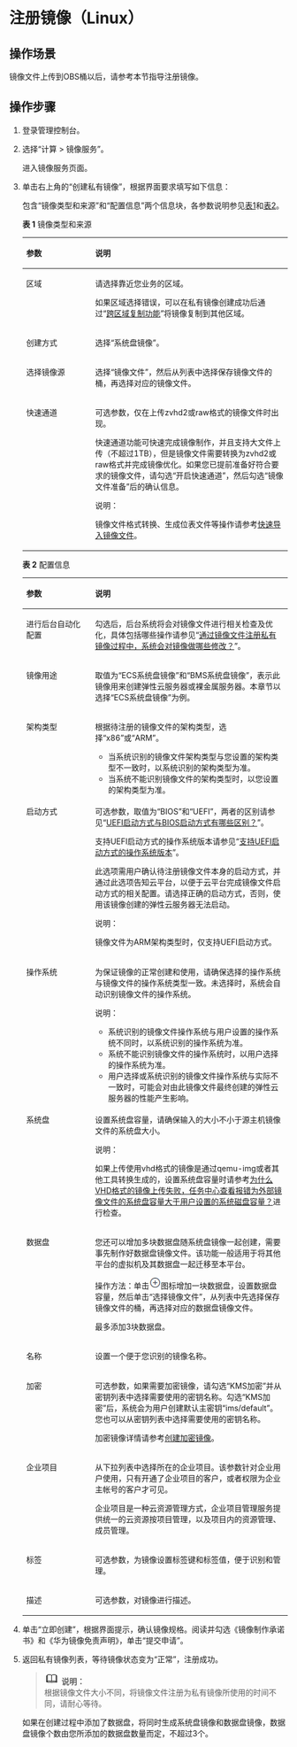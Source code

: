 # 注册镜像（Linux）<a name="ims_01_0211"></a>

## 操作场景<a name="section783119577294"></a>

镜像文件上传到OBS桶以后，请参考本节指导注册镜像。

## 操作步骤<a name="section7975113214169"></a>

1.  登录管理控制台。
2.  选择“计算 \> 镜像服务”。

    进入镜像服务页面。

3.  单击右上角的“创建私有镜像”，根据界面要求填写如下信息：

    包含“镜像类型和来源”和“配置信息”两个信息块，各参数说明参见[表1](#ims_01_0206_table050019474117)和[表2](#ims_01_0206_table6978715749)。

    **表 1**  镜像类型和来源

    <a name="ims_01_0206_table050019474117"></a>
    <table><thead align="left"><tr id="ims_01_0206_row1350164712110"><th class="cellrowborder" valign="top" width="25.96%" id="mcps1.2.3.1.1"><p id="ims_01_0206_p12501447314"><a name="ims_01_0206_p12501447314"></a><a name="ims_01_0206_p12501447314"></a>参数</p>
    </th>
    <th class="cellrowborder" valign="top" width="74.03999999999999%" id="mcps1.2.3.1.2"><p id="ims_01_0206_p1350114720117"><a name="ims_01_0206_p1350114720117"></a><a name="ims_01_0206_p1350114720117"></a>说明</p>
    </th>
    </tr>
    </thead>
    <tbody><tr id="ims_01_0206_row1450134714120"><td class="cellrowborder" valign="top" width="25.96%" headers="mcps1.2.3.1.1 "><p id="ims_01_0206_p1550114471116"><a name="ims_01_0206_p1550114471116"></a><a name="ims_01_0206_p1550114471116"></a>区域</p>
    </td>
    <td class="cellrowborder" valign="top" width="74.03999999999999%" headers="mcps1.2.3.1.2 "><p id="ims_01_0206_p1640415402364"><a name="ims_01_0206_p1640415402364"></a><a name="ims_01_0206_p1640415402364"></a>请选择靠近您业务的区域。</p>
    <p id="ims_01_0206_p05011247218"><a name="ims_01_0206_p05011247218"></a><a name="ims_01_0206_p05011247218"></a>如果区域选择错误，可以在私有镜像创建成功后通过“<a href="跨区域复制镜像.md">跨区域复制功能</a>”将镜像复制到其他区域。</p>
    </td>
    </tr>
    <tr id="ims_01_0206_row350214713113"><td class="cellrowborder" valign="top" width="25.96%" headers="mcps1.2.3.1.1 "><p id="ims_01_0206_p650294716116"><a name="ims_01_0206_p650294716116"></a><a name="ims_01_0206_p650294716116"></a>创建方式</p>
    </td>
    <td class="cellrowborder" valign="top" width="74.03999999999999%" headers="mcps1.2.3.1.2 "><p id="ims_01_0206_p75021947615"><a name="ims_01_0206_p75021947615"></a><a name="ims_01_0206_p75021947615"></a>选择“系统盘镜像”。</p>
    </td>
    </tr>
    <tr id="ims_01_0206_row1650284720113"><td class="cellrowborder" valign="top" width="25.96%" headers="mcps1.2.3.1.1 "><p id="ims_01_0206_p125022471113"><a name="ims_01_0206_p125022471113"></a><a name="ims_01_0206_p125022471113"></a>选择镜像源</p>
    </td>
    <td class="cellrowborder" valign="top" width="74.03999999999999%" headers="mcps1.2.3.1.2 "><p id="ims_01_0206_p850214712118"><a name="ims_01_0206_p850214712118"></a><a name="ims_01_0206_p850214712118"></a>选择“镜像文件”，然后从列表中选择保存镜像文件的桶，再选择对应的镜像文件。</p>
    </td>
    </tr>
    <tr id="ims_01_0206_row19047191220"><td class="cellrowborder" valign="top" width="25.96%" headers="mcps1.2.3.1.1 "><p id="ims_01_0206_p690516194212"><a name="ims_01_0206_p690516194212"></a><a name="ims_01_0206_p690516194212"></a>快速通道</p>
    </td>
    <td class="cellrowborder" valign="top" width="74.03999999999999%" headers="mcps1.2.3.1.2 "><p id="ims_01_0206_p1139533015529"><a name="ims_01_0206_p1139533015529"></a><a name="ims_01_0206_p1139533015529"></a>可选参数，仅在上传zvhd2或raw格式的镜像文件时出现。</p>
    <p id="ims_01_0206_p690516196213"><a name="ims_01_0206_p690516196213"></a><a name="ims_01_0206_p690516196213"></a>快速通道功能可快速完成镜像制作，并且支持大文件上传（不超过1TB），但是镜像文件需要转换为zvhd2或raw格式并完成镜像优化。如果您已提前准备好符合要求的镜像文件，请勾选“开启快速通道”，然后勾选“镜像文件准备”后的确认信息。</p>
    <div class="note" id="ims_01_0206_note189513537562"><a name="ims_01_0206_note189513537562"></a><a name="ims_01_0206_note189513537562"></a><span class="notetitle"> 说明： </span><div class="notebody"><p id="ims_01_0206_p9951353185614"><a name="ims_01_0206_p9951353185614"></a><a name="ims_01_0206_p9951353185614"></a>镜像文件格式转换、生成位表文件等操作请参考<a href="快速导入镜像文件.md">快速导入镜像文件</a>。</p>
    </div></div>
    </td>
    </tr>
    </tbody>
    </table>

    **表 2**  配置信息

    <a name="ims_01_0206_table6978715749"></a>
    <table><thead align="left"><tr id="ims_01_0206_row1597918159415"><th class="cellrowborder" valign="top" width="25.91%" id="mcps1.2.3.1.1"><p id="ims_01_0206_p597916152418"><a name="ims_01_0206_p597916152418"></a><a name="ims_01_0206_p597916152418"></a>参数</p>
    </th>
    <th class="cellrowborder" valign="top" width="74.09%" id="mcps1.2.3.1.2"><p id="ims_01_0206_p99796151642"><a name="ims_01_0206_p99796151642"></a><a name="ims_01_0206_p99796151642"></a>说明</p>
    </th>
    </tr>
    </thead>
    <tbody><tr id="ims_01_0206_row2979615646"><td class="cellrowborder" valign="top" width="25.91%" headers="mcps1.2.3.1.1 "><p id="ims_01_0206_p119791415146"><a name="ims_01_0206_p119791415146"></a><a name="ims_01_0206_p119791415146"></a>进行后台自动化配置</p>
    </td>
    <td class="cellrowborder" valign="top" width="74.09%" headers="mcps1.2.3.1.2 "><p id="ims_01_0206_p159799151641"><a name="ims_01_0206_p159799151641"></a><a name="ims_01_0206_p159799151641"></a>勾选后，后台系统将会对镜像文件进行相关检查及优化，具体包括哪些操作请参见“<a href="https://support.huaweicloud.com/ims_faq/ims_faq_0020.html" target="_blank" rel="noopener noreferrer">通过镜像文件注册私有镜像过程中，系统会对镜像做哪些修改？</a>”。</p>
    </td>
    </tr>
    <tr id="ims_01_0206_row1597941514412"><td class="cellrowborder" valign="top" width="25.91%" headers="mcps1.2.3.1.1 "><p id="ims_01_0206_p49796159415"><a name="ims_01_0206_p49796159415"></a><a name="ims_01_0206_p49796159415"></a>镜像用途</p>
    </td>
    <td class="cellrowborder" valign="top" width="74.09%" headers="mcps1.2.3.1.2 "><p id="ims_01_0206_p19791151244"><a name="ims_01_0206_p19791151244"></a><a name="ims_01_0206_p19791151244"></a>取值为“ECS系统盘镜像”和“BMS系统盘镜像”，表示此镜像用来创建弹性云服务器或裸金属服务器。本章节以选择“ECS系统盘镜像”为例。</p>
    </td>
    </tr>
    <tr id="ims_01_0206_row17257185463217"><td class="cellrowborder" valign="top" width="25.91%" headers="mcps1.2.3.1.1 "><p id="ims_01_0206_p192581454163216"><a name="ims_01_0206_p192581454163216"></a><a name="ims_01_0206_p192581454163216"></a>架构类型</p>
    </td>
    <td class="cellrowborder" valign="top" width="74.09%" headers="mcps1.2.3.1.2 "><p id="ims_01_0206_p122581754203217"><a name="ims_01_0206_p122581754203217"></a><a name="ims_01_0206_p122581754203217"></a>根据待注册的镜像文件的架构类型，选择“x86”或“ARM”。</p>
    <a name="ims_01_0206_ul1613261511339"></a><a name="ims_01_0206_ul1613261511339"></a><ul id="ims_01_0206_ul1613261511339"><li>当系统识别的镜像文件架构类型与您设置的架构类型不一致时，以系统识别的架构类型为准。</li><li>当系统不能识别镜像文件的架构类型时，以您设置的架构类型为准。</li></ul>
    </td>
    </tr>
    <tr id="ims_01_0206_row1797901516417"><td class="cellrowborder" valign="top" width="25.91%" headers="mcps1.2.3.1.1 "><p id="ims_01_0206_p297919150413"><a name="ims_01_0206_p297919150413"></a><a name="ims_01_0206_p297919150413"></a>启动方式</p>
    </td>
    <td class="cellrowborder" valign="top" width="74.09%" headers="mcps1.2.3.1.2 "><p id="ims_01_0206_p9438143331114"><a name="ims_01_0206_p9438143331114"></a><a name="ims_01_0206_p9438143331114"></a>可选参数，取值为“BIOS”和“UEFI”，两者的区别请参见“<a href="https://support.huaweicloud.com/ims_faq/ims_faq_0049.html" target="_blank" rel="noopener noreferrer">UEFI启动方式与BIOS启动方式有哪些区别？</a>”。</p>
    <p id="ims_01_0206_p389711395713"><a name="ims_01_0206_p389711395713"></a><a name="ims_01_0206_p389711395713"></a>支持UEFI启动方式的操作系统版本请参见“<a href="https://support.huaweicloud.com/productdesc-ims/ims_01_0008.html" target="_blank" rel="noopener noreferrer">支持UEFI启动方式的操作系统版本</a>”。</p>
    <p id="ims_01_0206_p1697961514418"><a name="ims_01_0206_p1697961514418"></a><a name="ims_01_0206_p1697961514418"></a>此选项需用户确认待注册镜像文件本身的启动方式，并通过此选项告知云平台，以便于云平台完成镜像文件启动方式的相关配置。请选择正确的启动方式，否则，使用该镜像创建的<span id="ims_01_0206_text253746173815"><a name="ims_01_0206_text253746173815"></a><a name="ims_01_0206_text253746173815"></a>弹性云服务器</span><span id="ims_01_0206_text129595743815"><a name="ims_01_0206_text129595743815"></a><a name="ims_01_0206_text129595743815"></a></span>无法启动。</p>
    <div class="note" id="ims_01_0206_note19701013215"><a name="ims_01_0206_note19701013215"></a><a name="ims_01_0206_note19701013215"></a><span class="notetitle"> 说明： </span><div class="notebody"><p id="ims_01_0206_p6702613415"><a name="ims_01_0206_p6702613415"></a><a name="ims_01_0206_p6702613415"></a>镜像文件为ARM架构类型时，仅支持UEFI启动方式。</p>
    </div></div>
    </td>
    </tr>
    <tr id="ims_01_0206_row5979161520418"><td class="cellrowborder" valign="top" width="25.91%" headers="mcps1.2.3.1.1 "><p id="ims_01_0206_p397920159413"><a name="ims_01_0206_p397920159413"></a><a name="ims_01_0206_p397920159413"></a>操作系统</p>
    </td>
    <td class="cellrowborder" valign="top" width="74.09%" headers="mcps1.2.3.1.2 "><p id="ims_01_0206_p13980151519417"><a name="ims_01_0206_p13980151519417"></a><a name="ims_01_0206_p13980151519417"></a>为保证镜像的正常创建和使用，请确保选择的操作系统与镜像文件的操作系统类型一致。未选择时，系统会自动识别镜像文件的操作系统。</p>
    <div class="note" id="ims_01_0206_note1083205331415"><a name="ims_01_0206_note1083205331415"></a><a name="ims_01_0206_note1083205331415"></a><span class="notetitle"> 说明： </span><div class="notebody"><a name="ims_01_0206_ul183081759171412"></a><a name="ims_01_0206_ul183081759171412"></a><ul id="ims_01_0206_ul183081759171412"><li>系统识别的镜像文件操作系统与用户设置的操作系统不同时，以系统识别的操作系统为准。</li><li>系统不能识别镜像文件的操作系统时，以用户选择的操作系统为准。</li><li>用户选择或系统识别的镜像文件操作系统与实际不一致时，可能会对由此镜像文件最终创建的弹性云服务器的性能产生影响。</li></ul>
    </div></div>
    </td>
    </tr>
    <tr id="ims_01_0206_row186599521354"><td class="cellrowborder" valign="top" width="25.91%" headers="mcps1.2.3.1.1 "><p id="ims_01_0206_p5659125219510"><a name="ims_01_0206_p5659125219510"></a><a name="ims_01_0206_p5659125219510"></a>系统盘</p>
    </td>
    <td class="cellrowborder" valign="top" width="74.09%" headers="mcps1.2.3.1.2 "><p id="ims_01_0206_p165912527520"><a name="ims_01_0206_p165912527520"></a><a name="ims_01_0206_p165912527520"></a>设置系统盘容量，请确保输入的大小不小于源主机镜像文件的系统盘大小。</p>
    <div class="note" id="ims_01_0206_note106387506495"><a name="ims_01_0206_note106387506495"></a><a name="ims_01_0206_note106387506495"></a><span class="notetitle"> 说明： </span><div class="notebody"><p id="ims_01_0206_p263819508495"><a name="ims_01_0206_p263819508495"></a><a name="ims_01_0206_p263819508495"></a>如果上传使用vhd格式的镜像是通过qemu-img或者其他工具转换生成的，设置系统盘容量时请参考<a href="https://support.huaweicloud.com/ims_faq/ims_faq_0103.html" target="_blank" rel="noopener noreferrer">为什么VHD格式的镜像上传失败，任务中心查看报错为外部镜像文件的系统盘容量大于用户设置的系统磁盘容量？</a>进行检查。</p>
    </div></div>
    </td>
    </tr>
    <tr id="ims_01_0206_row377757316"><td class="cellrowborder" valign="top" width="25.91%" headers="mcps1.2.3.1.1 "><p id="ims_01_0206_p67771871416"><a name="ims_01_0206_p67771871416"></a><a name="ims_01_0206_p67771871416"></a>数据盘</p>
    </td>
    <td class="cellrowborder" valign="top" width="74.09%" headers="mcps1.2.3.1.2 "><p id="ims_01_0206_p1120437113116"><a name="ims_01_0206_p1120437113116"></a><a name="ims_01_0206_p1120437113116"></a>您还可以增加多块数据盘随系统盘镜像一起创建，需要事先制作好数据盘镜像文件。该功能一般适用于将其他平台的虚拟机及其数据盘一起迁移至本平台。</p>
    <p id="ims_01_0206_p1177707712"><a name="ims_01_0206_p1177707712"></a><a name="ims_01_0206_p1177707712"></a>操作方法：单击<a name="ims_01_0206_image0700648174816"></a><a name="ims_01_0206_image0700648174816"></a><span><img id="ims_01_0206_image0700648174816" src="figures/Image-4.png"></span>图标增加一块数据盘，设置数据盘容量，然后单击“选择镜像文件”，从列表中先选择保存镜像文件的桶，再选择对应的数据盘镜像文件。</p>
    <p id="ims_01_0206_p2055712561176"><a name="ims_01_0206_p2055712561176"></a><a name="ims_01_0206_p2055712561176"></a>最多添加3块数据盘。</p>
    </td>
    </tr>
    <tr id="ims_01_0206_row36593522511"><td class="cellrowborder" valign="top" width="25.91%" headers="mcps1.2.3.1.1 "><p id="ims_01_0206_p19659452051"><a name="ims_01_0206_p19659452051"></a><a name="ims_01_0206_p19659452051"></a>名称</p>
    </td>
    <td class="cellrowborder" valign="top" width="74.09%" headers="mcps1.2.3.1.2 "><p id="ims_01_0206_p126597521359"><a name="ims_01_0206_p126597521359"></a><a name="ims_01_0206_p126597521359"></a>设置一个便于您识别的镜像名称。</p>
    </td>
    </tr>
    <tr id="ims_01_0206_row66596520512"><td class="cellrowborder" valign="top" width="25.91%" headers="mcps1.2.3.1.1 "><p id="ims_01_0206_p156591952159"><a name="ims_01_0206_p156591952159"></a><a name="ims_01_0206_p156591952159"></a>加密</p>
    </td>
    <td class="cellrowborder" valign="top" width="74.09%" headers="mcps1.2.3.1.2 "><p id="ims_01_0206_p936015584547"><a name="ims_01_0206_p936015584547"></a><a name="ims_01_0206_p936015584547"></a>可选参数，如果需要加密镜像，请勾选“KMS加密”并从密钥列表中选择需要使用的密钥名称。勾选“KMS加密”后，系统会为用户创建默认主密钥“ims/default”。您也可以从密钥列表中选择需要使用的密钥名称。</p>
    <p id="ims_01_0206_p96591652653"><a name="ims_01_0206_p96591652653"></a><a name="ims_01_0206_p96591652653"></a>加密镜像详情请参考<a href="创建加密镜像.md">创建加密镜像</a>。</p>
    </td>
    </tr>
    <tr id="ims_01_0206_row1320515143611"><td class="cellrowborder" valign="top" width="25.91%" headers="mcps1.2.3.1.1 "><p id="ims_01_0206_p112050141866"><a name="ims_01_0206_p112050141866"></a><a name="ims_01_0206_p112050141866"></a>企业项目</p>
    </td>
    <td class="cellrowborder" valign="top" width="74.09%" headers="mcps1.2.3.1.2 "><p id="ims_01_0206_p1920521419610"><a name="ims_01_0206_p1920521419610"></a><a name="ims_01_0206_p1920521419610"></a>从下拉列表中选择所在的企业项目。该参数针对企业用户使用，只有开通了企业项目的客户，或者权限为企业主帐号的客户才可见。</p>
    <p id="ims_01_0206_p1916781617248"><a name="ims_01_0206_p1916781617248"></a><a name="ims_01_0206_p1916781617248"></a>企业项目是一种云资源管理方式，企业项目管理服务提供统一的云资源按项目管理，以及项目内的资源管理、成员管理。</p>
    </td>
    </tr>
    <tr id="ims_01_0206_row142057141619"><td class="cellrowborder" valign="top" width="25.91%" headers="mcps1.2.3.1.1 "><p id="ims_01_0206_p1420612141267"><a name="ims_01_0206_p1420612141267"></a><a name="ims_01_0206_p1420612141267"></a>标签</p>
    </td>
    <td class="cellrowborder" valign="top" width="74.09%" headers="mcps1.2.3.1.2 "><p id="ims_01_0206_p820611415612"><a name="ims_01_0206_p820611415612"></a><a name="ims_01_0206_p820611415612"></a>可选参数，为镜像设置标签键和标签值，便于识别和管理。</p>
    </td>
    </tr>
    <tr id="ims_01_0206_row720613141962"><td class="cellrowborder" valign="top" width="25.91%" headers="mcps1.2.3.1.1 "><p id="ims_01_0206_p7206111416617"><a name="ims_01_0206_p7206111416617"></a><a name="ims_01_0206_p7206111416617"></a>描述</p>
    </td>
    <td class="cellrowborder" valign="top" width="74.09%" headers="mcps1.2.3.1.2 "><p id="ims_01_0206_p420631410613"><a name="ims_01_0206_p420631410613"></a><a name="ims_01_0206_p420631410613"></a>可选参数，对镜像进行描述。</p>
    </td>
    </tr>
    </tbody>
    </table>

4.  单击“立即创建”，根据界面提示，确认镜像规格。阅读并勾选《镜像制作承诺书》和《华为镜像免责声明》，单击“提交申请”。
5.  返回私有镜像列表，等待镜像状态变为“正常”，注册成功。

    >![](public_sys-resources/icon-note.gif) **说明：**   
    >根据镜像文件大小不同，将镜像文件注册为私有镜像所使用的时间不同，请耐心等待。  

    如果在创建过程中添加了数据盘，将同时生成系统盘镜像和数据盘镜像，数据盘镜像个数由您所添加的数据盘数量而定，不超过3个。


